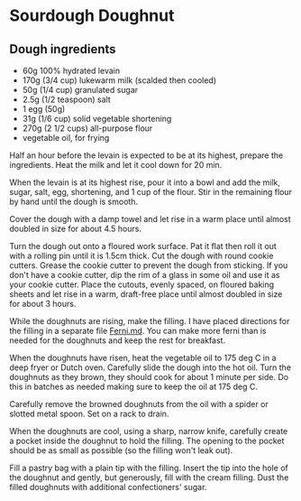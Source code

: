 # Sourdough Doughnut

## Dough ingredients
- 60g 100% hydrated levain
- 170g (3/4 cup) lukewarm milk (scalded then cooled)
- 50g (1/4 cup) granulated sugar
- 2.5g (1/2 teaspoon) salt
- 1 egg (50g)
- 31g (1/6 cup) solid vegetable shortening
- 270g (2 1/2 cups) all-purpose flour
- vegetable oil, for frying

Half an hour before the levain is expected to be at its highest, prepare the ingredients. Heat the milk and let it cool down for 20 min. 

When the levain is at its highest rise, pour it into a bowl and add the milk, sugar, salt, egg, shortening, and 1 cup of the flour. Stir in the remaining flour by hand until the dough is smooth.

Cover the dough with a damp towel and let rise in a warm place until almost doubled in size for about 4.5 hours.

Turn the dough out onto a floured work surface. Pat it flat then roll it out with a rolling pin until it is 1.5cm thick. Cut the dough with round cookie cutters. Grease the cookie cutter to prevent the dough from sticking. If you don't have a cookie cutter, dip the rim of a glass in some oil and use it as your cookie cutter. Place the cutouts, evenly spaced, on floured baking sheets and let rise in a warm, draft-free place until almost doubled in size for about 3 hours.

While the doughnuts are rising, make the filling. I have placed directions for the filling in a separate file [Ferni.md](Ferni.md). You can make more ferni than is needed for the doughnuts and keep the rest for breakfast.

When the doughnuts have risen, heat the vegetable oil to 175 deg C in a deep fryer or Dutch oven. Carefully slide the dough into the hot oil. Turn the doughnuts as they brown, they should cook for about 1 minute per side. Do this in batches as needed making sure to keep the oil at 175 deg C.

Carefully remove the browned doughnuts from the oil with a spider or slotted metal spoon. Set on a rack to drain.

When the doughnuts are cool, using a sharp, narrow knife, carefully create a pocket inside the doughnut to hold the filling. The opening to the pocket should be as small as possible (so the filling won't leak out).

Fill a pastry bag with a plain tip with the filling. Insert the tip into the hole of the doughnut and gently, but generously, fill with the cream filling. Dust the filled doughnuts with additional confectioners' sugar.

